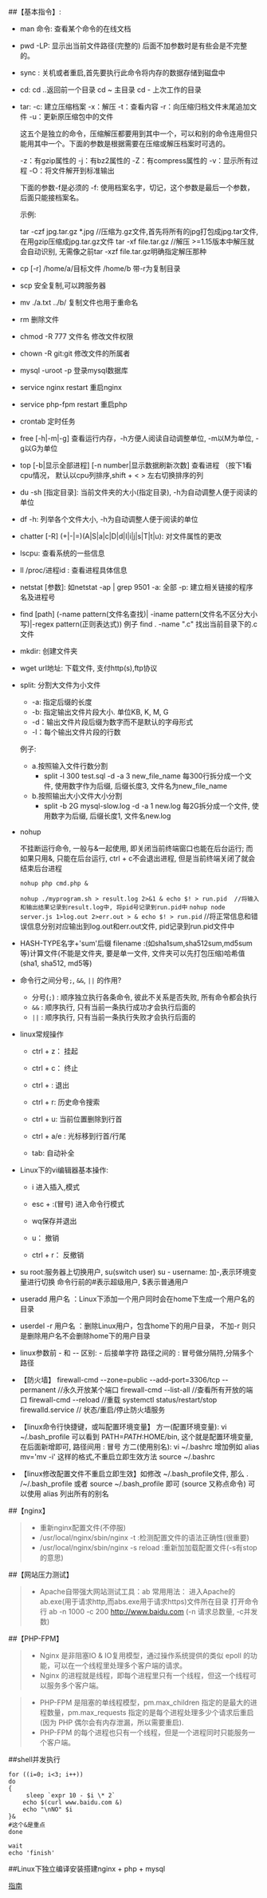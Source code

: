 ﻿##【基本指令】:

- man 命令: 查看某个命令的在线文档

- pwd -LP: 显示出当前文件路径(完整的) 后面不加参数时是有些会是不完整的。

- sync : 关机或者重启,首先要执行此命令将内存的数据存储到磁盘中

- cd:
   cd ..返回前一个目录
   cd ~ 主目录
   cd - 上次工作的目录
   
- tar: 
    -c: 建立压缩档案
    -x：解压
    -t：查看内容
    -r：向压缩归档文件末尾追加文件
    -u：更新原压缩包中的文件
    
   这五个是独立的命令，压缩解压都要用到其中一个，可以和别的命令连用但只能用其中一个。下面的参数是根据需要在压缩或解压档案时可选的。
    
    -z：有gzip属性的
    -j：有bz2属性的
    -Z：有compress属性的
    -v：显示所有过程
    -O：将文件解开到标准输出
    
    下面的参数-f是必须的
    -f: 使用档案名字，切记，这个参数是最后一个参数，后面只能接档案名。
    
    示例: 
    
    tar -czf jpg.tar.gz *.jpg    //压缩为.gz文件,首先将所有的jpg打包成jpg.tar文件, 在用gzip压缩成jpg.tar.gz文件
    tar -xf file.tar.gz //解压 >=1.15版本中解压就会自动识别, 无需像之前tar -xzf file.tar.gz明确指定解压那种

- cp [-r] /home/a/目标文件  /home/b   带-r为复制目录

- scp 安全复制,可以跨服务器

- mv ./a.txt ../b/    复制文件也用于重命名

- rm 删除文件

- chmod -R 777 文件名    修改文件权限

- chown -R git:git    修改文件的所属者

- mysql -uroot -p  登录mysql数据库

- service nginx restart  重启nginx

- service php-fpm restart  重启php

- crontab    定时任务

- free [-h|-m|-g] 查看运行内存，-h方便人阅读自动调整单位, -m以M为单位, -g以G为单位

- top [-b|显示全部进程] [-n number|显示数据刷新次数] 查看进程 （按下1看cpu情况， 默认以cpu列排序,shift + < > 左右切换排序的列

- du -sh [指定目录]: 当前文件夹的大小(指定目录), -h为自动调整人便于阅读的单位

- df -h: 列举各个文件大小, -h为自动调整人便于阅读的单位

- chatter [-R] (+|-|=)(A|S|a|c|D|d|I|i|j|s|T|t|u): 对文件属性的更改

- lscpu: 查看系统的一些信息

- ll /proc/进程id : 查看进程具体信息

- netstat [参数]:  如netstat -ap | grep 9501
    -a: 全部
    -p: 建立相关链接的程序名及进程号
    
- find [path]  (-name pattern(文件名查找)| -iname pattern(文件名不区分大小写)|-regex pattern(正则表达式))
    例子 find . -name ".c"   找出当前目录下的.c文件
    
- mkdir: 创建文件夹

- wget url地址: 下载文件, 支付http(s),ftp协议

- split: 分割大文件为小文件
  - -a: 指定后缀的长度
  - -b: 指定输出文件片段大小. 单位KB, K, M, G
  - -d：输出文件片段后缀为数字而不是默认的字母形式
  - -l：每个输出文件片段的行数
  
  例子:
  - a.按照输入文件行数分割 
    - split -l 300 test.sql -d -a 3 new_file_name 每300行拆分成一个文件, 使用数字作为后缀, 后缀长度3, 文件名为new_file_name  
  - b.按照输出大小文件大小分割 
    - split -b 2G mysql-slow.log -d -a 1 new.log 每2G拆分成一个文件, 使用数字为后缀, 后缀长度1, 文件名new.log
  
- nohup

  不挂断运行命令, 一般与&一起使用, 即关闭当前终端窗口也能在后台运行; 
  而如果只用&, 只能在后台运行, ctrl + c不会退出进程, 但是当前终端关闭了就会结束后台进程
  
  `nohup php cmd.php &`
  
  `nohup ./myprogram.sh > result.log 2>&1 & echo $! > run.pid  //将输入和输出结果记录到result.log中, 将pid号记录到run.pid中`
  `nohup node server.js 1>log.out 2>err.out > & echo $! > run.pid` //将正常信息和错误信息分别对应输出到log.out和err.out文件, pid记录到run.pid文件中
  
- HASH-TYPE名字+'sum'后缀 filename :(如sha1sum,sha512sum,md5sum等)计算文件(不能是文件夹, 要是单一文件, 文件夹可以先打包压缩)哈希值(sha1, sha512, md5等)  
 
 
- 命令行之间分号`;`, `&&`, `||` 的作用?
  
  - 分号(`;`) : 顺序独立执行各条命令, 彼此不关系是否失败, 所有命令都会执行
  - `&&` : 顺序执行, 只有当前一条执行成功才会执行后面的
  - `||` : 顺序执行, 只有当前一条执行失败才会执行后面的

- linux常规操作
    - ctrl + z： 挂起
    
    - ctrl + c： 终止
    
    - ctrl + \: 退出
    
    - ctrl + r: 历史命令搜索
    
    - ctrl + u: 当前位置删除到行首
    
    - ctrl + a/e : 光标移到行首/行尾
    
    - tab: 自动补全

- Linux下的vi编辑器基本操作:

  - i 进入插入,模式

  - esc + :(冒号) 进入命令行模式

  - wq保存并退出

  - u： 撤销

  - ctrl + r： 反撤销

- su root:服务器上切换用户, su(switch user)
  su - username: 加-,表示环境变量进行切换
          命令行前的#表示超级用户, $表示普通用户

- useradd 用户名  ：Linux下添加一个用户同时会在home下生成一个用户名的目录

- userdel -r 用户名  ：删除Linux用户，包含home下的用户目录， 不加-r 则只是删除用户名不会删除home下的用户目录

- linux参数前 - 和 -- 区别: - 后接单字符
路径之间的 : 冒号做分隔符,分隔多个路径   
    
- 【防火墙】
    firewall-cmd --zone=public --add-port=3306/tcp --permanent  //永久开放某个端口
    firewall-cmd --list-all     //查看所有开放的端口
    firewall-cmd --reload   //重载
    systemctl status/restart/stop firewalld.service   // 状态/重启/停止防火墙服务
    
- 【linux命令行快捷键，或叫配置环境变量】
    方一(配置环境变量): vi ~/.bash_profile 可以看到 PATH=$PATH:$HOME/bin, 这个就是配置环境变量,在后面新增即可, 路径间用 : 冒号
    方二(使用别名):  vi ~/.bashrc    增加例如 alias mv='mv -i' 这样的格式,不重启立即生效方法 source ~/.bashrc
    
- 【linux修改配置文件不重启立即生效】如修改 ~/.bash_profile文件, 那么 .  /~/.bash_profile  或者 source ~/.bash_profile 即可 (source 又称点命令) 
      可以使用 alias 列出所有的别名
      

##【nginx】

>- 重新nginx配置文件(不停服)
>- /usr/local/nginx/sbin/nginx -t  :检测配置文件的语法正确性(很重要)
>- /usr/local/nginx/sbin/nginx -s reload  :重新加加载配置文件(-s有stop的意思)

##【网站压力测试】

>- Apache自带强大网站测试工具：ab
    常用用法： 进入Apache的ab.exe(用于请求http,而abs.exe用于请求https)文件所在目录  打开命令行 ab -n 1000 -c 200 http://www.baidu.com
    (-n 请求总数量, -c并发数)

##【PHP-FPM】

>- Nginx 是非阻塞IO & IO复用模型，通过操作系统提供的类似 epoll 的功能，可以在一个线程里处理多个客户端的请求。
>- Nginx 的进程就是线程，即每个进程里只有一个线程，但这一个线程可以服务多个客户端。

>- PHP-FPM 是阻塞的单线程模型，pm.max_children 指定的是最大的进程数量，pm.max_requests 指定的是每个进程处理多少个请求后重启(因为 PHP 偶尔会有内存泄漏，所以需要重启).
>- PHP-FPM 的每个进程也只有一个线程，但是一个进程同时只能服务一个客户端。

##shell并发执行

    for ((i=0; i<3; i++))
    do
    {
         sleep `expr 10 - $i \* 2` 
        echo $(curl www.baidu.com &)
        echo "\nNO" $i
    }& 
    #这个&是重点 
    done
    
    wait  
    echo 'finish'
  
##Linux下独立编译安装搭建nginx + php + mysql

  [指南](https://blog.csdn.net/faith306/article/details/78541974)